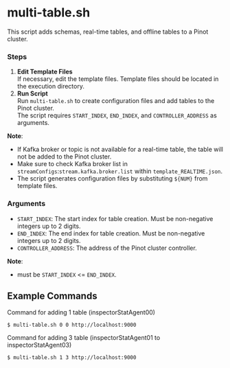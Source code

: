 # multi-table.sh
This script adds schemas, real-time tables, and offline tables to a Pinot cluster.

### Steps
1. **Edit Template Files**  
   If necessary, edit the template files. 
   Template files should be located in the execution directory.
2. **Run Script**  
   Run `multi-table.sh` to create configuration files and add tables to the Pinot cluster.  
   The script requires `START_INDEX`, `END_INDEX`, and `CONTROLLER_ADDRESS` as arguments.

**Note**:
- If Kafka broker or topic is not available for a real-time table, the table will not be added to the Pinot cluster.
- Make sure to check Kafka broker list in `streamConfigs`:`stream.kafka.broker.list` within `template_REALTIME.json`.
- The script generates configuration files by substituting `${NUM}` from template files.


### Arguments
- `START_INDEX`: The start index for table creation. Must be non-negative integers up to 2 digits.
- `END_INDEX`: The end index for table creation. Must be non-negative integers up to 2 digits.
- `CONTROLLER_ADDRESS`: The address of the Pinot cluster controller.

**Note**:
- must be `START_INDEX` <= `END_INDEX`.


## Example Commands
Command for adding 1 table (inspectorStatAgent00)
~~~
$ multi-table.sh 0 0 http://localhost:9000
~~~

Command for adding 3 table (inspectorStatAgent01 to inspectorStatAgent03) 
~~~
$ multi-table.sh 1 3 http://localhost:9000
~~~

